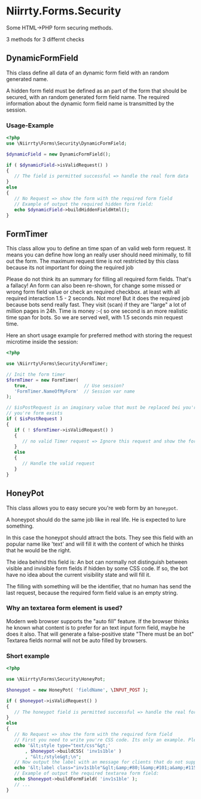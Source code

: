 # Niirrty.Forms.Security

Some HTML->PHP form securing methods.

3 methods for 3 differnt checks

## DynamicFormField

This class define all data of an dynamic form field with an random generated name.

A hidden form field must be defined as an part of the form that should be secured, with an random generated
form field name. The required  information about the dynamic form field name is transmitted by the session.

### Usage-Example

```php
<?php
use \Niirrty\Forms\Security\DynamicFormField;

$dynamicField = new DynamicFormField();

if ( $dynamicField->isValidRequest() )
{
   // The field is permitted successful => handle the real form data
}
else
{
   // No Request => show the form with the required form field
   // Example of output the required hidden form field:
   echo $dynamicField->buildHiddenFieldHtml();
}
```

## FormTimer

This class allow you to define an time span of an valid web form request. It means you can define how long an
really user should need minimally, to fill out the form. The maximum request time is not restricted by this class
because its not important for doing the required job

Please do not think its an summary for filling all required form fields. That's a fallacy! An form can also been
re-shown, for change some missed or wrong form field value or check an required checkbox. at least with all
required interaction 1.5 - 2 seconds. Not more! But it does the required job because bots send really fast. They
visit (scan) if they are "large" a lot of million pages in 24h. Time is money :-( so one second is an more
realistic time span for bots. So we are served well, with 1.5 seconds min request time.

Here an short usage example for preferred method with storing the request microtime inside the session:

```php
<?php

use \Niirrty\Forms\Security\FormTimer;

// Init the form timer
$formTimer = new FormTimer(
   true,                     // Use session?
   'FormTimer.NameOfMyForm'  // Session var name
);

// $isPostRequest is an imaginary value that must be replaced bei you're code to check if an POST request of
// you're form exists
if ( $isPostRequest )
{
   if ( ! $formTimer->isValidRequest() )
   {
      // no valid Timer request => Ignore this request and show the form
   }
   else
   {
      // Handle the valid request
   }
}
```

## HoneyPot

This class allows you to easy secure you're web form by an `honeypot`.

A honeypot should do the same job like in real life. He is expected to lure something.

In this case the honeypot should attract the bots. They see this field with an popular name like 'text' and will
fill it with the content of which he thinks that he would be the right.

The idea behind this field is: An bot can normally not distinguish between visible and invisible form fields if
hidden by some CSS code. If so, the bot have no idea about the current visibility state and will fill it.

The filling with something will be the identifier, that no human has send the last request, because the required
form field value is an empty string.

### Why an textarea form element is used?

Modern web browser supports the "auto fill" feature. If the browser thinks he known what content is to prefer for
an text input form field, maybe he does it also. That will generate a false-positive state "There must be an bot"
Textarea fields normal will not be auto filled by browsers.

### Short example

```php
<?php

use \Niirrty\Forms\Security\HoneyPot;

$honeypot = new HoneyPot( 'fieldName', \INPUT_POST );

if ( $honeypot->isValidRequest() )
{
   // The honeypot field is permitted successful => handle the real form data
}
else
{
   // No Request => show the form with the required form field
   // First you need to write you're CSS code. Its only an example. Please use template engines!
   echo '&lt;style type="text/css"&gt;'
       , $honeypot->buildCSS( 'inv1s1ble' )
       , "&lt;/style&gt;\n";
   // Now output the label with an message for clients that do not support CSS. e.g. "do not fill this field"
   echo '&lt;label class="inv1s1ble"&glt;&amp;#80;l&amp;#101;a&amp;#115;e&amp;#32;d&amp;#111; &amp;#110;o&amp;#116; &amp;#102;i&amp;#108;l&amp;#32;t&amp;#104;i&amp;#115; &amp;#102;i&amp;#101;l&amp;#100;&lt;/label&gt;';
   // Example of output the required textarea form field:
   echo $honeypot->buildFormField( 'inv1s1ble' );
   // ...
}
```

